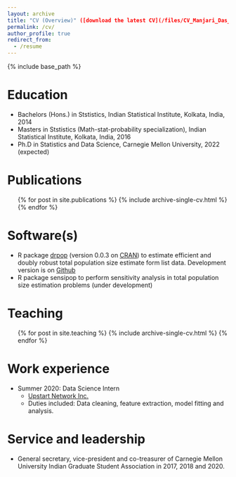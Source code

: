```yaml
---
layout: archive
title: "CV (Overview)" ([download the latest CV](/files/CV_Manjari_Das_detailed.pdf))
permalink: /cv/
author_profile: true
redirect_from:
  - /resume
---
```


{% include base_path %}

Education
======
* Bachelors (Hons.) in Ststistics, Indian Statistical Institute, Kolkata, India, 2014
* Masters in Ststistics (Math-stat-probability specialization), Indian Statistical Institute, Kolkata, India, 2016
* Ph.D in Statistics and Data Science, Carnegie Mellon University, 2022 (expected)

Publications
======
  <ul>{% for post in site.publications %}
    {% include archive-single-cv.html %}
  {% endfor %}</ul>
  
Software(s)
======
* R package [drpop](https://CRAN.R-project.org/package=drpop) (version 0.0.3 on [CRAN](https://CRAN.R-project.org)) to estimate efficient and doubly robust total population size estimate form list data. Development version is on [Github](https://github.com/mqnjqrid/drpop)
* R package sensipop to perform sensitivity analysis in total population size estimation problems (under development)
  
Teaching
======
  <ul>{% for post in site.teaching %}
    {% include archive-single-cv.html %}
  {% endfor %}</ul>
  
Work experience
======
* Summer 2020: Data Science Intern
  * [Upstart Network Inc.](https://www.upstart.com/)
  * Duties included: Data cleaning, feature extraction, model fitting and analysis.


Service and leadership
======
* General secretary, vice-president and co-treasurer of Carnegie Mellon University Indian Graduate Student Association in 2017, 2018 and 2020.
